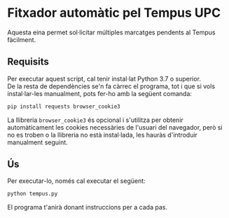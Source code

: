 # Fitxador automàtic pel Tempus UPC

Aquesta eina permet sol·licitar múltiples marcatges pendents al Tempus fàcilment.

## Requisits

Per executar aquest script, cal tenir instal·lat Python 3.7 o superior.  
De la resta de dependències se'n fa càrrec el programa, tot i que si vols instal·lar-les manualment, pots fer-ho amb
la següent comanda:

```bash
pip install requests browser_cookie3
```

La llibreria `browser_cookie3` és opcional i s'utilitza per obtenir automàticament les cookies necessàries de l'usuari 
del navegador, però si no es troben o la llibreria no està instal·lada, les hauràs d'introduir manualment seguint.

## Ús

Per executar-lo, només cal executar el següent:

```bash
python tempus.py
```

El programa t'anirà donant instruccions per a cada pas.
